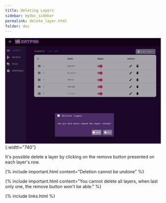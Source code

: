```yaml
---
title: Deleting Layers
sidebar: mydoc_sidebar
permalink: delete_layer.html
folder: doc
---
```


![Layers](./images/delete-layer.jpg){:width="740"}

It's possible delete a layer by clicking on the remove button presented on each layer's row.

{% include important.html content="Deletion cannot be undone" %}

{% include important.html content="You cannot delete all layers, when last only one, the remove button won't be able." %}

{% include links.html %}
